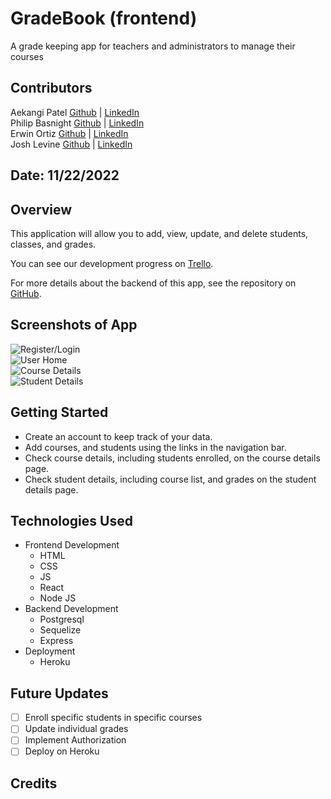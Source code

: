 # GradeBook (frontend)

A grade keeping app for teachers and administrators to manage their courses

## Contributors

Aekangi Patel [Github](https://github.com/Aekangi) | [LinkedIn](https://www.linkedin.com/in/aekangipatel/) <br />
Philip Basnight [Github](https://github.com/phizbiz) | [LinkedIn](https://www.linkedin.com/in/philip-basnight/) <br />
Erwin Ortiz [Github](https://github.com/eortiz65) | [LinkedIn](https://www.linkedin.com/in/erwin-e-ortiz/) <br />
Josh Levine [Github](https://github.com/jadlevine) | [LinkedIn](https://www.linkedin.com/in/joshua-adam-levine/) <br />

## Date: 11/22/2022

## Overview

This application will allow you to add, view, update, and delete students, classes, and grades.

You can see our development progress on [Trello](https://trello.com/b/1ZcAdoVy/gradebook).

For more details about the backend of this app, see the repository on [GitHub](https://github.com/jadlevine/gradebook-backend).

## Screenshots of App

![Register/Login]() </br>
![User Home]() </br>
![Course Details]() </br>
![Student Details]() </br>

## Getting Started

- Create an account to keep track of your data.
- Add courses, and students using the links in the navigation bar.
- Check course details, including students enrolled, on the course details page.
- Check student details, including course list, and grades on the student details page.

## Technologies Used

- Frontend Development
  - HTML
  - CSS
  - JS
  - React
  - Node JS
- Backend Development
  - Postgresql
  - Sequelize
  - Express
- Deployment
  - Heroku

## Future Updates

- [ ] Enroll specific students in specific courses
- [ ] Update individual grades
- [ ] Implement Authorization
- [ ] Deploy on Heroku

## Credits
